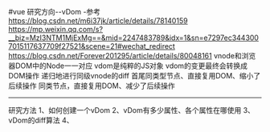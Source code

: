 #vue 研究方向--vDom
-参考
https://blog.csdn.net/m6i37jk/article/details/78140159
https://mp.weixin.qq.com/s?__biz=MzI3NTM1MjExMg==&mid=2247483789&idx=1&sn=e7297ec3443007015117637709f27521&scene=21#wechat_redirect
https://blog.csdn.net/Forever201295/article/details/80048161
vnode和浏览器DOM中的Node一一对应
vdom是纯粹的JS对象
vdom的变更最终会转换成DOM操作
递归地进行同级vnode的diff
首尾同类型节点、直接复用DOM、缩小了后续操作
同类节点，直接复用DOM、减少了后续操作

---------------------------------------------
研究方法
1、如何创建一个vDom
2、vDom有多少属性、各个属性在哪使用
3、vDom的diff算法
4、
